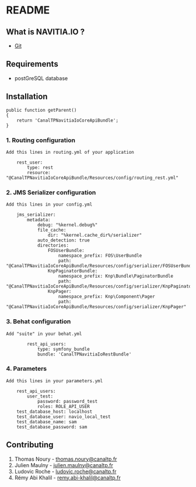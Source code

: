 README
======

What is NAVITIA.IO ?
------------------

- [Git](https://github.com/CanalTP/NavitiaIoCoreApiBundle)


Requirements
-------------

- postGreSQL database


Installation
-------------

    public function getParent()
    {
        return 'CanalTPNavitiaIoCoreApiBundle';
    }

### 1. Routing configuration

    Add this lines in routing.yml of your application

```
    rest_user:
        type: rest
        resource: "@CanalTPNavitiaIoCoreApiBundle/Resources/config/routing_rest.yml"

```

### 2. JMS Serializer configuration

    Add this lines in your config.yml

```
    jms_serializer:
        metadata:
            debug: "%kernel.debug%"
            file_cache:
                dir: "%kernel.cache_dir%/serializer"
            auto_detection: true
            directories:
                FOSUserBundle:
                    namespace_prefix: FOS\UserBundle
                    path: "@CanalTPNavitiaIoCoreApiBundle/Resources/config/serializer/FOSUserBundle"
                KnpPaginatorBundle:
                    namespace_prefix: Knp\Bundle\PaginatorBundle
                    path: "@CanalTPNavitiaIoCoreApiBundle/Resources/config/serializer/KnpPaginatorBundle"
                KnpPager:
                    namespace_prefix: Knp\Component\Pager
                    path: "@CanalTPNavitiaIoCoreApiBundle/Resources/config/serializer/KnpPager"
```

### 3. Behat configuration

    Add "suite" in your behat.yml

```
        rest_api_users:
            type: symfony_bundle
            bundle: 'CanalTPNavitiaIoRestBundle'
```

### 4. Parameters

    Add this lines in your parameters.yml

```
    rest_api_users:
        user_test:
            password: password_test
            roles: ROLE_API_USER
    test_database_host: localhost
    test_database_user: navio_local_test
    test_database_name: sam
    test_database_password: sam
```

Contributing
-------------

1. Thomas Noury - thomas.noury@canaltp.fr
2. Julien Maulny - julien.maulny@canaltp.fr
3. Ludovic Roche - ludovic.roche@canaltp.fr
4. Rémy Abi Khalil - remy.abi-khalil@canaltp.fr
